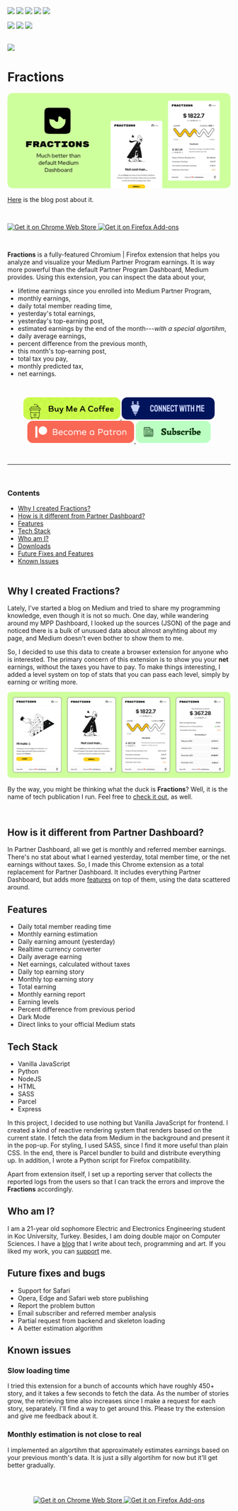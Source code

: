 <p>
	<img src="https://img.shields.io/github/languages/count/XenoverseUp/fractions" />
	<img src="https://img.shields.io/tokei/lines/github/XenoverseUp/fractions" >
	<img src="https://img.shields.io/github/languages/code-size/XenoverseUp/fractions" >
	<img src="https://img.shields.io/github/languages/top/XenoverseUp/fractions" >
	<img src="https://img.shields.io/github/last-commit/XenoverseUp/fractions" >
<p>

<p>
	<img src="https://img.shields.io/chrome-web-store/users/fileepgfmlpabmkbocijoaggdmlhenbf?color=dark-green&label=chrome%20web%20store%20users" >
	<img src="https://img.shields.io/chrome-web-store/v/fileepgfmlpabmkbocijoaggdmlhenbf?label=version" >
	<img src="https://img.shields.io/chrome-web-store/rating/fileepgfmlpabmkbocijoaggdmlhenbf" >
<p>
<br />
<a href="https://github.com/XenoverseUp">
	<img src="https://img.shields.io/github/followers/XenoverseUp?style=social" >
</a>
<br />

# Fractions

<p align="center">
	<a href="https://medium.com/better-marketing/a-better-medium-partner-dashboard-fractions-c68cc211fbc1">
		<img src="docs/cover.png"  >
	</a>
</p>

[Here](https://bettermarketing.pub/a-better-medium-partner-dashboard-fractions-c68cc211fbc1) is the blog post about it.

<br />

<p>
  <a href="https://chrome.google.com/webstore/detail/fractions-medium-partner/fileepgfmlpabmkbocijoaggdmlhenbf" > 
     <img height="60" src="https://storage.googleapis.com/web-dev-uploads/image/WlD8wC6g8khYWPJUsQceQkhXSlv1/HRs9MPufa1J1h5glNhut.png" alt="Get it on Chrome Web Store" />
  </a>
  <a href="https://addons.mozilla.org/en-US/firefox/addon/fractions-medium-earnings/">
    <img height="60" alt="Get it on Firefox Add-ons" src="https://raw.githubusercontent.com/0xRustlang/Save-Tabs/1f3e5cee31e9abe2710bc0e23948079611d15447/assets/firefox_addon.png" />
  </a>
</p>

<br>

**Fractions** is a fully-featured Chromium | Firefox extension that helps you analyze and visualize your Medium Partner Program earnings. It is way more powerful than the default Partner Program Dashboard, Medium provides. Using this extension, you can inspect the data about your,

- lifetime earnings since you enrolled into Medium Partner Program,
- monthly earnings,
- daily total member reading time,
- yesterday's total earnings,
- yesterday's top-earning post,
- estimated earnings by the end of the month---_with a special algortihm_,
- daily average earnings,
- percent difference from the previous month,
- this month's top-earning post,
- total tax you pay,
- monthly predicted tax,
- net earnings.

<br/>

<p align="center">
	<a href="https://ko-fi.com/candurmuss" >
		<img src="docs/kofi.svg" height="50">
	</a>
	<a href="https://candurmuss.bio.link/" >
		<img src="docs/biolink.svg" height="50">
	</a>
	<a href="https://www.patreon.com/candurmuss" >
		<img src="docs/patreon.svg" height="50">
	</a>
	<a href="https://mailchi.mp/a45f8fb96cc9/subscribe" >
		<img src="docs/mail.svg" height="50">
	</a>
</p>

<br/>

---

<br/>

### Contents

- [Why I created Fractions?](#why-i-created-fractions)
- [How is it different from Partner Dashboard?](#how-is-it-different-from-partner-dashboard)
- [Features](#features)
- [Tech Stack](#tech-stack)
- [Who am I?](#who-am-i)
- [Downloads](https://github.com/XenoverseUp/fractions/releases)
- [Future Fixes and Features](#future-fixes-and-bugs)
- [Known Issues](#known-issues)  
  <br />

## Why I created Fractions?

Lately, I've started a blog on Medium and tried to share my programming knowledge, even though it is not so much. One day, while wandering around my MPP Dashboard, I looked up the sources (JSON) of the page and noticed there is a bulk of unusued data about almost anyhting about my page, and Medium doesn't even bother to show them to me.

So, I decided to use this data to create a browser extension for anyone who is interested. The primary concern of this extension is to show you your **net** earnings, without the taxes you have to pay. To make things interesting, I added a level system on top of stats that you can pass each level, simply by earning or writing more.

<p align="center">
	<a href="https://medium.com/better-marketing/a-better-medium-partner-dashboard-fractions-c68cc211fbc1">
		<img src="docs/ss.png" >
	</a>
</p>

By the way, you might be thinking what the duck is **Fractions**? Well, it is the name of tech publication I run. Feel free to [check it out](https://medium.com/fractions), as well.

<br/>

## How is it different from Partner Dashboard?

In Partner Dashboard, all we get is monthly and referred member earnings. There's no stat about what I earned yesterday, total member time, or the net earnings without taxes. So, I made this Chrome extension as a total replacement for Partner Dashboard. It includes everything Partner Dashboard, but adds more [features](#features) on top of them, using the data scattered around.

## Features

- Daily total member reading time
- Monthly earning estimation
- Daily earning amount (yesterday)
- Realtime currency converter
- Daily average earning
- Net earnings, calculated without taxes
- Daily top earning story
- Monthly top earning story
- Total earning
- Monthly earning report
- Earning levels
- Percent difference from previous period
- Dark Mode
- Direct links to your official Medium stats

## Tech Stack

- Vanilla JavaScript
- Python
- NodeJS
- HTML
- SASS
- Parcel
- Express

In this project, I decided to use nothing but Vanilla JavaScript for frontend. I created a kind of reactive rendering system that renders based on the current state. I fetch the data from Medium in the background and present it in the pop-up. For styling, I used SASS, since I find it more useful than plain CSS. In the end, there is Parcel bundler to build and distribute everything up. In addition, I wrote a Python script for Firefox compatibility.

Apart from extension itself, I set up a reporting server that collects the reported logs from the users so that I can track the errors and improve the **Fractions** accordingly.

## Who am I?

I am a 21-year old sophomore Electric and Electronics Engineering student in Koc University, Turkey. Besides, I am doing double major on Computer Sciences. I have a [blog](https://candurmuss.medium.com/) that I write about tech, programming and art. If you liked my work, you can [support](https://ko-fi.com/candurmuss) me.

## Future fixes and bugs

- Support for Safari
- Opera, Edge and Safari web store publishing
- Report the problem button
- Email subscriber and referred member analysis
- Partial request from backend and skeleton loading
- A better estimation algorithm

## **Known issues**

### **Slow loading time**

I tried this extension for a bunch of accounts which have roughly 450+ story, and it takes a few seconds to fetch the data. As the number of stories grow, the retrieving time also increases since I make a request for each story, separately. I'll find a way to get around this. Please try the extension and give me feedback about it.

### **Monthly estimation is not close to real**

I implemented an algortihm that approximately estimates earnings based on your previous month's data. It is just a silly algortihm for now but it'll get better gradually.

<br>
<br>

<p align="center">
  <a href="https://chrome.google.com/webstore/detail/fractions-medium-partner/fileepgfmlpabmkbocijoaggdmlhenbf" > 
     <img height="70" src="https://storage.googleapis.com/web-dev-uploads/image/WlD8wC6g8khYWPJUsQceQkhXSlv1/HRs9MPufa1J1h5glNhut.png" alt="Get it on Chrome Web Store" />
  </a>
  <a href="https://addons.mozilla.org/en-US/firefox/addon/fractions-medium-earnings/">
    <img height="70" alt="Get it on Firefox Add-ons" src="https://ffp4g1ylyit3jdyti1hqcvtb-wpengine.netdna-ssl.com/addons/files/2015/11/get-the-addon.png" />
  </a>
</p>
